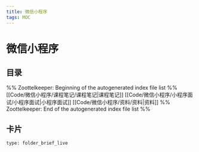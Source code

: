```yaml
---
title: 微信小程序
tags: MOC
---
```

# 微信小程序

## 目录



%% Zoottelkeeper: Beginning of the autogenerated index file list  %%
 [[Code/微信小程序/课程笔记/课程笔记|课程笔记]]
 [[Code/微信小程序/小程序面试/小程序面试|小程序面试]]
 [[Code/微信小程序/资料/资料|资料]]
%% Zoottelkeeper: End of the autogenerated index file list  %%












## 卡片

```ccard
type: folder_brief_live
```



















